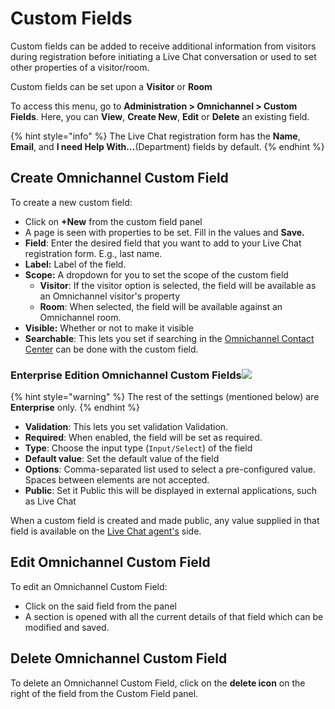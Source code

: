 # Custom Fields

Custom fields can be added to receive additional information from visitors during registration before initiating a Live Chat conversation or used to set other properties of a visitor/room.

Custom fields can be set upon a **Visitor** or **Room**

To access this menu, go to **Administration > Omnichannel > Custom Fields**. Here, you can **View**, **Create New**, **Edit** or **Delete** an existing field.

{% hint style="info" %}
The Live Chat registration form has the **Name**, **Email**, and **I need Help With…**(Department) fields by default.
{% endhint %}

## Create Omnichannel Custom Field

To create a new custom field:

* Click on **+New** from the custom field panel
* A page is seen with properties to be set. Fill in the values and **Save.**
* **Field**: Enter the desired field that you want to add to your Live Chat registration form. E.g., last name.
* **Label:** Label of the field.
* **Scope:** A dropdown for you to set the scope of the custom field
  * **Visitor**: If the visitor option is selected, the field will be available as an Omnichannel visitor's property
  * **Room**: When selected, the field will be available against an Omnichannel room.
* **Visible:** Whether or not to make it visible
* **Searchable**: This lets you set if searching in the [Omnichannel Contact Center](omnichannel-agents-guides/omnichannel-contact-center.md) can be done with the custom field.

### Enterprise Edition Omnichannel Custom Fields![](../../.gitbook/assets/2022-01-23\_20-47-25.png)

{% hint style="warning" %}
The rest of the settings (mentioned below) are **Enterprise** only.
{% endhint %}

* **Validation**: This lets you set validation Validation.
* **Required**: When enabled, the field will be set as required.
* **Type**: Choose the input type (`Input/Select`) of the field
* **Default value**: Set the default value of the field
* **Options**: Comma-separated list used to select a pre-configured value. Spaces between elements are not accepted.
* **Public**: Set it Public this will be displayed in external applications, such as Live Chat

When a custom field is created and made public, any value supplied in that field is available on the [Live Chat agent's](agents.md) side.

## Edit Omnichannel Custom Field

To edit an Omnichannel Custom Field:

* Click on the said field from the panel
* A section is opened with all the current details of that field which can be modified and saved.

## Delete Omnichannel Custom Field

To delete an Omnichannel Custom Field, click on the **delete icon** on the right of the field from the Custom Field panel.
